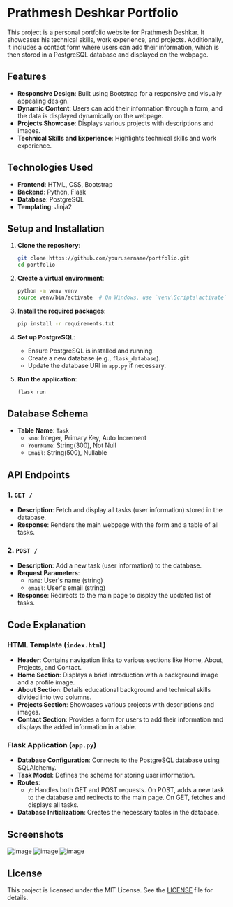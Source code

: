 # Prathmesh Deshkar Portfolio

This project is a personal portfolio website for Prathmesh Deshkar. It showcases his technical skills, work experience, and projects. Additionally, it includes a contact form where users can add their information, which is then stored in a PostgreSQL database and displayed on the webpage.

## Features

- **Responsive Design**: Built using Bootstrap for a responsive and visually appealing design.
- **Dynamic Content**: Users can add their information through a form, and the data is displayed dynamically on the webpage.
- **Projects Showcase**: Displays various projects with descriptions and images.
- **Technical Skills and Experience**: Highlights technical skills and work experience.

## Technologies Used

- **Frontend**: HTML, CSS, Bootstrap
- **Backend**: Python, Flask
- **Database**: PostgreSQL
- **Templating**: Jinja2

## Setup and Installation

1. **Clone the repository**:
    ```bash
    git clone https://github.com/yourusername/portfolio.git
    cd portfolio
    ```

2. **Create a virtual environment**:
    ```bash
    python -m venv venv
    source venv/bin/activate  # On Windows, use `venv\Scripts\activate`
    ```

3. **Install the required packages**:
    ```bash
    pip install -r requirements.txt
    ```

4. **Set up PostgreSQL**:
    - Ensure PostgreSQL is installed and running.
    - Create a new database (e.g., `flask_database`).
    - Update the database URI in `app.py` if necessary.

5. **Run the application**:
    ```bash
    flask run
    ```

## Database Schema

- **Table Name**: `Task`
    - `sno`: Integer, Primary Key, Auto Increment
    - `YourName`: String(300), Not Null
    - `Email`: String(500), Nullable

## API Endpoints

### 1. `GET /`

- **Description**: Fetch and display all tasks (user information) stored in the database.
- **Response**: Renders the main webpage with the form and a table of all tasks.

### 2. `POST /`

- **Description**: Add a new task (user information) to the database.
- **Request Parameters**:
    - `name`: User's name (string)
    - `email`: User's email (string)
- **Response**: Redirects to the main page to display the updated list of tasks.

## Code Explanation

### HTML Template (`index.html`)

- **Header**: Contains navigation links to various sections like Home, About, Projects, and Contact.
- **Home Section**: Displays a brief introduction with a background image and a profile image.
- **About Section**: Details educational background and technical skills divided into two columns.
- **Projects Section**: Showcases various projects with descriptions and images.
- **Contact Section**: Provides a form for users to add their information and displays the added information in a table.

### Flask Application (`app.py`)

- **Database Configuration**: Connects to the PostgreSQL database using SQLAlchemy.
- **Task Model**: Defines the schema for storing user information.
- **Routes**:
    - **`/`**: Handles both GET and POST requests. On POST, adds a new task to the database and redirects to the main page. On GET, fetches and displays all tasks.
- **Database Initialization**: Creates the necessary tables in the database.

## Screenshots

![image](https://github.com/PRATHAMdeshkar/Flask-profile/assets/115910086/3362d0b6-916a-4707-8dfa-32e267ae66ad)
![image](https://github.com/PRATHAMdeshkar/Flask-profile/assets/115910086/f05dead1-b949-4ca7-9992-4dae6811b1dd)
![image](https://github.com/PRATHAMdeshkar/Flask-profile/assets/115910086/19d042e3-e0ec-4c2d-a599-2715e5c9b403)

## License

This project is licensed under the MIT License. See the [LICENSE](LICENSE) file for details.
